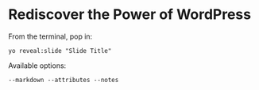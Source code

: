 
# Rediscover the Power of WordPress

From the terminal, pop in:

  ```yo reveal:slide "Slide Title"```

Available options:

 ```--markdown --attributes --notes```

